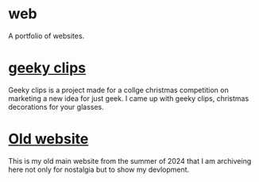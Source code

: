 # web
A portfolio of websites.

# <a href="https://coneastdev.github.io/web/geekyclips/">geeky clips</a>

Geeky clips is a project made for a collge christmas competition on marketing a new idea for just geek. I came up with geeky clips, christmas decorations for your glasses.

# <a href="https://coneastdev.github.io/web/oldwebsite/">Old website</a>

This is my old main website from the summer of 2024 that I am archiveing here not only for nostalgia but to show my devlopment.
